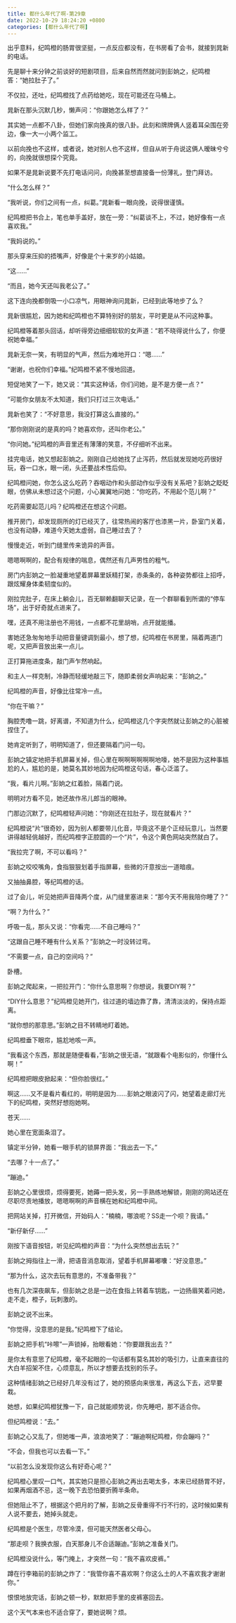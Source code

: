 ```yaml
---
title: 都什么年代了啊-第29章
date: 2022-10-29 18:24:20 +0800
categories: [都什么年代了啊]
---
```


出乎意料，纪鸣橙的肠胃很坚挺，一点反应都没有，在书房看了会书，就接到晁新的电话。

先是聊十来分钟之前谈好的短剧项目，后来自然而然就问到彭姠之，纪鸣橙答：“她拉肚子了。”

不仅拉，还吐，纪鸣橙找了点药给她吃，现在可能还在马桶上。

晁新在那头沉默几秒，懒声问：“你跟她怎么样了？”

其实她一点都不八卦，但她们家向挽真的很八卦。此刻和牌牌俩人竖着耳朵围在旁边，像一大一小两个监工。

以前向挽也不这样，或者说，她对别人也不这样，但自从听于舟说这俩人暧昧兮兮的，向挽就很想探个究竟。

如果不是晁新说要不先打电话问问，向挽甚至想直接备一份薄礼，登门拜访。

“什么怎么样？”

“我听说，你们之间有一点，纠葛。”晁新看一眼向挽，说得很谨慎。

纪鸣橙把书合上，笔也单手盖好，放在一旁：“纠葛谈不上，不过，她好像有一点喜欢我。”

“我妈说的。”

那头穿来压抑的捂嘴声，好像是个十来岁的小姑娘。

“这……”

“而且，她今天还叫我老公了。”

这下连向挽都倒吸一小口凉气，用眼神询问晁新，已经到此等地步了么？

晁新很尴尬，因为她和纪鸣橙也不算特别好的朋友，平时更是从不问这种事。

纪鸣橙等着那头回话，却听得旁边细细软软的女声道：“若不晓得说什么了，你便祝她幸福。”

晁新无奈一笑，有明显的气声，然后为难地开口：“嗯……”

“谢谢，也祝你们幸福。”纪鸣橙不紧不慢地回道。

短促地笑了一下，她又说：“其实这种话，你们问她，是不是方便一点？”

“可能你女朋友不太知道，我们只打过三次电话。”

晁新也笑了：“不好意思，我没打算这么直接的。”

“那你刚刚说的是真的吗？她喜欢你，还叫你老公。”

“你问她。”纪鸣橙的声音里还有薄薄的笑意，不仔细听不出来。

挂完电话，她又想起彭姠之。刚刚自己给她找了止泻药，然后就发现她吃药很好玩，吞一口水，眼一闭，头还要战术性后仰。

纪鸣橙问她，你怎么这么吃药？吞咽动作和头部动作似乎没有关系吧？彭姠之眨眨眼，仿佛从未想过这个问题，小心翼翼地问她：“你吃药，不用起个范儿啊？”

吃药需要起范儿吗？纪鸣橙还在想这个问题。

推开房门，却发现厕所的灯已经灭了，往常热闹的客厅也漆黑一片，卧室门关着，也没有动静，难道今天她太虚弱，自己睡过去了？

慢慢走近，听到门缝里传来诡异的声音。

嗯嗯啊啊的，配合有规律的喘息，偶然还有几声男性的粗气。

房门内彭姠之一脸凝重地望着屏幕里妖精打架，赤条条的，各种姿势都往上招呼，跟炫耀身体柔韧度似的。

刚拉完肚子，在床上躺会儿，百无聊赖翻聊天记录，在一个群聊看到所谓的“停车场”，出于好奇就点进来了。

嘿，还真不用注册也不用钱，一点都不花里胡哨，点开就能播。

害她还急匆匆地手动把音量键调到最小，想了想，纪鸣橙在书房里，隔着两道门呢，又把声音放出来一点儿。

正打算拖进度条，敲门声乍然响起。

和主人一样克制，冷静而轻缓地敲三下，随即柔弱女声响起来：“彭姠之。”

纪鸣橙的声音，好像比往常冷一点。

“你在干嘛？”

胸腔秃噜一跳，好离谱，不知道为什么，纪鸣橙这几个字突然就让彭姠之的心脏被捏住了。

她肯定听到了，明明知道了，但还要隔着门问一句。

彭姠之镇定地把手机屏幕关掉，但心里在啊啊啊啊啊啊地嚎，她不是因为这种事尴尬的人，尴尬的是，她莫名其妙地因为纪鸣橙这句话，春心泛滥了。

“我，看片儿啊。”彭姠之红着脸，隔着门说。

明明对方看不见，她还故作吊儿郎当的眼神。

门那边沉默了，纪鸣橙轻声问她：“你刚还在拉肚子，现在就看片？”

纪鸣橙说“片”很奇妙，因为别人都要带儿化音，毕竟这不是个正经玩意儿，当然要讲得越轻佻越好，而纪鸣橙字正腔圆的一个“片”，令这个黄色网站突然就白了。

“我拉完了啊，不可以看吗？”

彭姠之咬咬嘴角，食指狠狠划着手指屏幕，些微的汗意按出一道暗痕。

又抽抽鼻腔，等纪鸣橙的话。

过了会儿，听见她把声音降两个度，从门缝里塞进来：“那今天不用我陪你睡了？”

“啊？为什么？”

呼吸一乱，那头又说：“你看完……不自己睡吗？”

“这跟自己睡不睡有什么关系？”彭姠之一时没转过弯。

“不需要一点，自己的空间吗？”

卧槽。

彭姠之爬起来，一把拉开门：“你什么意思啊？你想说，我要DIY啊？”

“DIY什么意思？”纪鸣橙见她开门，往过道的墙边靠了靠，清清淡淡的，保持点距离。

“就你想的那意思。”彭姠之目不转睛地盯着她。

纪鸣橙垂下眼帘，尴尬地咳一声。

“我看这个东西，那就是随便看看，”彭姠之很无语，“就跟看个电影似的，你懂什么啊！”

纪鸣橙把眼皮掀起来：“但你脸很红。”

啊这……又不是看片看红的，明明是因为……彭姠之眼波闪了闪，她望着走廊灯光下的纪鸣橙，突然好想抱她啊。

苍天……

她心里在宽面条泪了。

镇定半分钟，她看一眼手机的锁屏界面：“我出去一下。”

“去哪？十一点了。”

“蹦迪。”

彭姠之心里很烦，烦得要死，她薅一把头发，另一手熟练地解锁，刚刚的网站还在尽职尽责地播放，嗯嗯啊啊的声音横在她和纪鸣橙中间。

把网站关掉，打开微信，开始码人：“楠楠，哪浪呢？SS走一个呗？我请。”

“新仔新仔……”

刚按下语音按钮，听见纪鸣橙的声音：“为什么突然想出去玩？”

彭姠之拇指往上一滑，把语音消息取消，望着手机屏幕嘟囔：“好没意思。”

“那为什么，这次去玩有意思的，不准备带我？”

也有几次深夜飙车，但彭姠之总是一边在食指上转着车钥匙，一边扬眉笑着问她，走不走，橙子，玩刺激的。

彭姠之说不出来。

“你觉得，没意思的是我。”纪鸣橙下了结论。

彭姠之把手机“咔嚓”一声锁掉，抬眼看她：“你要跟我出去？”

是你太有意思了纪鸣橙，毫不起眼的一句话都有莫名其妙的吸引力，让直来直往的大白羊招架不住，心烦意乱，所以才想要去找别的乐子。

这种情绪彭姠之已经好几年没有过了，她的预感向来很准，再这么下去，迟早要栽。

她想，如果纪鸣橙犹豫一下，自己就能顺势说，你先睡吧，那不适合你。

但纪鸣橙说：“去。”

彭姠之心又乱了，但她嗤一声，浪浪地笑了：“蹦迪啊纪鸣橙，你会蹦吗？”

“不会，但我也可以去看一下。”

“以前怎么没发现你这么有好奇心呢？”

纪鸣橙心里叹一口气，其实她只是担心彭姠之再出去喝太多，本来已经肠胃不好，如果再烟酒不忌，这一晚下去恐怕要折腾半条命。

但她阻止不了，根据这个把月的了解，彭姠之反骨重得不行不行的，这时候如果有人说不要去，她掉头就走。

纪鸣橙是个医生，尽管冷漠，但可能天然医者父母心。

“那走呗？我换衣服，白天那身儿不合适蹦迪。”彭姠之准备关门。

纪鸣橙没说什么，等门掩上，才突然一句：“我不喜欢皮裤。”

蹲在行李箱前的彭姠之炸了：“我管你喜不喜欢啊？你这么土的人不喜欢我才谢谢你。”

恨恨地放完话，彭姠之顿一秒，默默把手里的皮裤塞回去。

这个天气本来也不适合穿了，要她说啊？烦。

